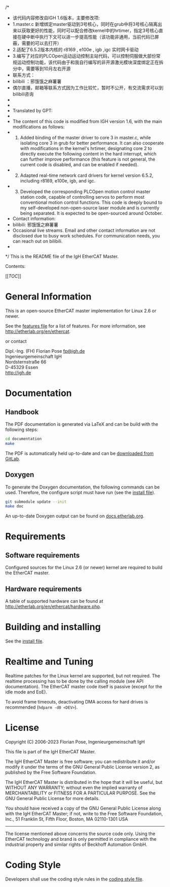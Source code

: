 /*
*  该代码内容修改自IGH 1.6版本，主要修改项:
*  1.master.c 新增绑定master驱动到3号核心，同时在grub中将3号核心隔离出来以获取更好的性能，同时可以配合修改kernel中的hrtimer，指定3号核心直接在硬中断中执行下文可以进一步提高性能（该功能非通用，当前代码已屏蔽，需要的可以去打开）
*  2.适配了6.5.2版本内核的 r8169 , e100e , igb ,igc 实时网卡驱动
*  3.编写了对应的PLCOpen运动运动控制主站代码，可以控制伺服做大部份常规运动控制功能，该代码由于和我自行编写的非开源激光模块深度绑定正在拆分中，需要等到10月左右开源
*  联系方式：
*  bilibili ：邪饿饿之麻薯薯
*  偶尔直播，邮箱等联系方式因为工作比较忙，暂时不公开，有交流需求可以到bilibili咨询
*
*
*  Translated by GPT:
*
*  The content of this code is modified from IGH version 1.6, with the main modifications as follows:
*  1. Added binding of the master driver to core 3 in master.c, while isolating core 3 in grub for better performance. It can also cooperate with modifications in the kernel's hrtimer, designating core 2 to directly execute the following content in the hard interrupt, which can further improve performance (this feature is not general, the current code is disabled, and can be enabled if needed).
*  2. Adapted real-time network card drivers for kernel version 6.5.2, including r8169, e100e, igb, and igc.
*  3. Developed the corresponding PLCOpen motion control master station code, capable of controlling servos to perform most conventional motion control functions. This code is deeply bound to my self-developed non-open-source laser module and is currently being separated. It is expected to be open-sourced around October.
*  Contact information:
*  bilibili: 邪饿饿之麻薯薯
*  Occasional live streams. Email and other contact information are not disclosed due to busy work schedules. For communication needs, you can reach out on bilibili.
*
*/
This is the README file of the IgH EtherCAT Master.

Contents:

[[_TOC_]]

# General Information

This is an open-source EtherCAT master implementation for Linux 2.6 or newer.

See the [features file](FEATURES.md) for a list of features. For more
information, see http://etherlab.org/en/ethercat.

or contact

>>>
Dipl.-Ing. (FH) Florian Pose <fp@igh.de>  
Ingenieurgemeinschaft IgH  
Nordsternstraße 66  
D-45329 Essen  
http://igh.de
>>>

# Documentation

## Handbook

The PDF documentation is generated via LaTeX and can be build with the
following steps:

```bash
cd documentation
make
```

The PDF is automatically held up-to-date and can be [downloaded from
GitLab](https://gitlab.com/etherlab.org/ethercat/-/jobs/artifacts/stable-1.5/raw/pdf/ethercat_doc.pdf?job=pdf).

## Doxygen

To generate the Doxygen documentation, the following commands can be used.
Therefore, the configure script must have run (see the [install
file](INSTALL.md)).

```bash
git submodule update --init
make doc
```

An up-to-date Doxygen output can be found on
[docs.etherlab.org](https://docs.etherlab.org/ethercat/1.5/doxygen/index.html).

# Requirements

## Software requirements

Configured sources for the Linux 2.6 (or newer) kernel are required to build
the EtherCAT master.

## Hardware requirements

A table of supported hardware can be found at
http://etherlab.org/en/ethercat/hardware.php.

# Building and installing

See the [install file](INSTALL.md).

# Realtime and Tuning

Realtime patches for the Linux kernel are supported, but not required. The
realtime processing has to be done by the calling module (see API
documentation). The EtherCAT master code itself is passive (except for the
idle mode and EoE).

To avoid frame timeouts, deactivating DMA access for hard drives is
recommended (`hdparm -d0 <DEV>`).

# License

Copyright (C) 2006-2023  Florian Pose, Ingenieurgemeinschaft IgH

This file is part of the IgH EtherCAT Master.

The IgH EtherCAT Master is free software; you can redistribute it and/or
modify it under the terms of the GNU General Public License version 2, as
published by the Free Software Foundation.

The IgH EtherCAT Master is distributed in the hope that it will be useful, but
WITHOUT ANY WARRANTY; without even the implied warranty of MERCHANTABILITY or
FITNESS FOR A PARTICULAR PURPOSE. See the GNU General Public License for more
details.

You should have received a copy of the GNU General Public License along with
the IgH EtherCAT Master; if not, write to the Free Software Foundation, Inc.,
51 Franklin St, Fifth Floor, Boston, MA  02110-1301  USA

---

The license mentioned above concerns the source code only. Using the EtherCAT
technology and brand is only permitted in compliance with the industrial
property and similar rights of Beckhoff Automation GmbH.

# Coding Style

Developers shall use the coding style rules in the [coding style
file](CodingStyle.md).
